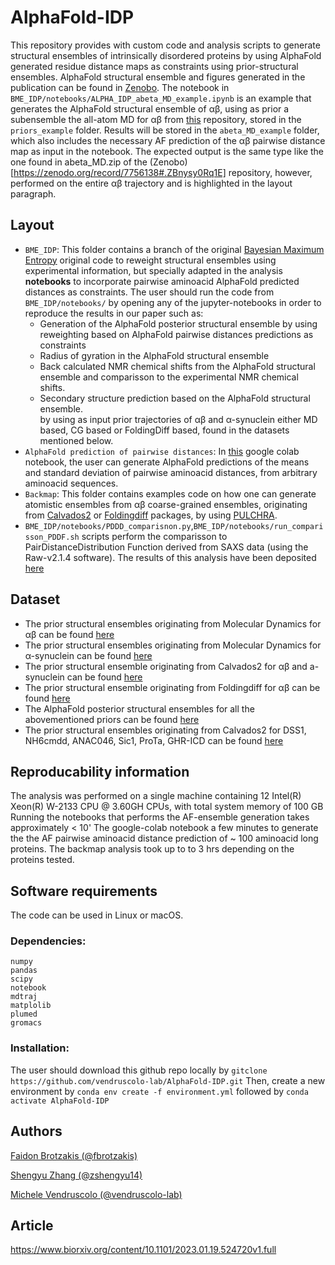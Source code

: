# AlphaFold-IDP
This repository provides with custom code and analysis scripts to generate structural ensembles of intrinsically disordered proteins by using AlphaFold generated residue distance maps as constraints using prior-structural ensembles. AlphaFold structural ensemble and figures generated in the publication can be found in [Zenobo](https://zenodo.org/record/7756138#.ZBnysy0Rq1E). The notebook in `BME_IDP/notebooks/ALPHA_IDP_abeta_MD_example.ipynb` is an example that generates the AlphaFold structural ensemble of αβ, using as prior a subensemble the all-atom MD for αβ from [this](https://zenodo.org/record/4247321) repository, stored in the `priors_example` folder. Results will be stored in the `abeta_MD_example` folder, which also includes the necessary AF prediction of the αβ pairwise distance map as input in the notebook. The expected output is the same type like the one found in abeta_MD.zip of the (Zenobo)[https://zenodo.org/record/7756138#.ZBnysy0Rq1E] repository, however, performed on the entire αβ trajectory and is highlighted in the layout paragraph.

## Layout
- `BME_IDP`: This folder contains a branch of the original [Bayesian Maximum Entropy](https://github.com/KULL-Centre/BME) original code to reweight structural ensembles using experimental information, but specially adapted in the analysis **notebooks** to incorporate pairwise aminoacid AlphaFold predicted distances as constraints. The user should run the code from `BME_IDP/notebooks/` by opening any of the jupyter-notebooks in order to reproduce the results in our paper such as: 
  - Generation of the AlphaFold posterior structural ensemble by using reweighting based on AlphaFold pairwise distances predictions as constraints
  - Radius of gyration in the AlphaFold structural ensemble
  - Back calculated NMR chemical shifts from the  AlphaFold structural ensemble and comparisson to the experimental NMR chemical shifts.
  - Secondary structure prediction based on the AlphaFold structural ensemble.   
 by using as input prior trajectories of αβ and α-synuclein either MD based, CG based or FoldingDiff based, found in the datasets mentioned below.
- `AlphaFold prediction of pairwise distances`: In [this](https://colab.research.google.com/github/zshengyu14/colabfold_distmat/blob/main/AlphaFold2.ipynb) google colab notebook, the user can generate AlphaFold predictions of the means and standard deviation of pairwise aminoacid distances, from arbitrary aminoacid sequences.
- `Backmap`: This folder contains examples code on how one can generate atomistic ensembles from αβ coarse-grained ensembles, originating from [Calvados2](https://github.com/KULL-Centre/CALVADOS) or [Foldingdiff](https://github.com/microsoft/foldingdiff) packages, by using [PULCHRA](https://cssb.biology.gatech.edu/skolnick/files/PULCHRA).
- `BME_IDP/notebooks/PDDD_comparisnon.py`,`BME_IDP/notebooks/run_comparisson_PDDF.sh` scripts perform the comparisson to PairDistanceDistribution Function derived from SAXS data (using the Raw-v2.1.4 software). The results of this analysis  have been deposited [here](https://zenodo.org/record/7756138#.ZBnysy0Rq1E)

## Dataset

- The prior structural ensembles originating from Molecular Dynamics for αβ can be found [here](https://zenodo.org/record/4247321)
- The prior structural ensembles originating from Molecular Dynamics for α-synuclein can be found [here](https://statics.teams.cdn.office.net/evergreen-assets/safelinks/1/atp-safelinks.html)
- The prior structural ensemble originating from Calvados2 for αβ and a-synuclein can be found [here](https://zenodo.org/record/7756138#.ZBnysy0Rq1E)
- The prior structural ensemble originating from Foldingdiff for αβ can be found [here](https://zenodo.org/record/7756138#.ZBnysy0Rq1E)
- The AlphaFold posterior structural ensembles for all the abovementioned priors can be found [here](https://zenodo.org/record/7756138#.ZBnysy0Rq1E) 
- The prior structural ensembles originating from Calvados2 for DSS1, NH6cmdd, ANAC046, Sic1, ProTa, GHR-ICD can be found [here](https://zenodo.org/record/7415039#.ZBnari0Rq1E)

## Reproducability information 

The analysis was performed on a single machine containing 12 Intel(R) Xeon(R) W-2133 CPU @ 3.60GH CPUs, with total system memory of 100 GB 
Running the notebooks that performs the AF-ensemble generation takes approximately < 10'
The google-colab notebook a few minutes to generate the the AF pairwise aminoacid distance prediction of ~ 100 aminoacid  long proteins.
The backmap analysis took up to to 3 hrs depending on the proteins tested.

## Software requirements

The code can be used in Linux or macOS. 

### Dependencies: 
```
numpy
pandas
scipy
notebook
mdtraj 
matplolib
plumed
gromacs
```

### Installation:

The user should download this github repo locally by `gitclone https://github.com/vendruscolo-lab/AlphaFold-IDP.git`
Then, create a new environment by `conda env create -f environment.yml` followed by `conda activate AlphaFold-IDP`

## Authors
[Faidon Brotzakis (@fbrotzakis)](https://github.com/fbrotzakis)

[Shengyu Zhang (@zshengyu14)](https://github.com/zshengyu14)

[Michele Vendruscolo (@vendruscolo-lab)](https://github.com/vendruscolo-lab)
## Article

https://www.biorxiv.org/content/10.1101/2023.01.19.524720v1.full
